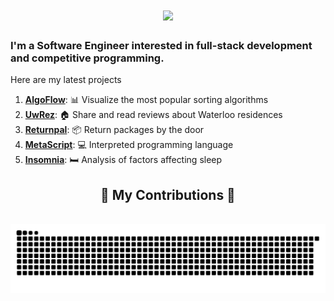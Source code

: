 <h1 align="center">
    <img src="https://readme-typing-svg.herokuapp.com/?font=Righteous&size=35&center=true&vCenter=true&width=500&height=70&duration=4000&lines=Good+Morning!+☕;+I'm+Geoffrey!;" />
</h1>
<div aligin="center">
<h3> 
    I'm a Software Engineer interested in full-stack development and competitive programming.
</h3>

 </div>

Here are my latest projects

1. **[AlgoFlow](https://github.com/LGeoff31/AlgoFlow)**:          📊 Visualize the most popular sorting algorithms
2. **[UwRez](https://github.com/LGeoff31/uwdorm)**:               🏠 Share and read reviews about Waterloo residences
3. **[Returnpal](https://github.com/LGeoff31/returnPal)**:        📦 Return packages by the door
4. **[MetaScript](https://github.com/LGeoff31/MetaScript)**:      💻 Interpreted programming language
5. **[Insomnia](https://github.com/LGeoff31/insomnia2)**:         🛏️ Analysis of factors affecting sleep


<div align="center">
  <h2>🐍 My Contributions 🐍</h2>
    
  <br>
    
  <img alt="snake eating my contributions" src="https://raw.githubusercontent.com/lgeoff31/lgeoff31/output/github-contribution-grid-snake.svg" />
  
  <br/><br/><br/>
</div>
